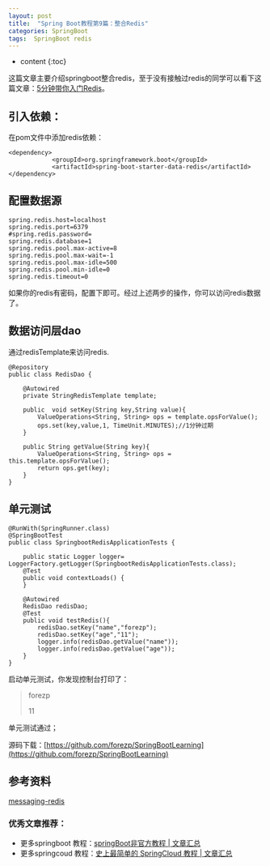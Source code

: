 ```yaml
---
layout: post
title:  "Spring Boot教程第9篇：整合Redis"
categories: SpringBoot
tags:  SpringBoot redis
---
```


* content
{:toc}


这篇文章主要介绍springboot整合redis，至于没有接触过redis的同学可以看下这篇文章：[5分钟带你入门Redis](http://blog.csdn.net/forezp/article/details/61471712)。

<!--more--> 

## 引入依赖：

在pom文件中添加redis依赖：


```
<dependency>
			<groupId>org.springframework.boot</groupId>
			<artifactId>spring-boot-starter-data-redis</artifactId>
</dependency>

```

## 配置数据源

```
spring.redis.host=localhost
spring.redis.port=6379
#spring.redis.password=
spring.redis.database=1
spring.redis.pool.max-active=8
spring.redis.pool.max-wait=-1
spring.redis.pool.max-idle=500
spring.redis.pool.min-idle=0
spring.redis.timeout=0

```
 如果你的redis有密码，配置下即可。经过上述两步的操作，你可以访问redis数据了。
 

## 数据访问层dao

通过redisTemplate来访问redis.

```
@Repository
public class RedisDao {

    @Autowired
    private StringRedisTemplate template;

    public  void setKey(String key,String value){
        ValueOperations<String, String> ops = template.opsForValue();
        ops.set(key,value,1, TimeUnit.MINUTES);//1分钟过期
    }

    public String getValue(String key){
        ValueOperations<String, String> ops = this.template.opsForValue();
        return ops.get(key);
    }
}

```

## 单元测试

```
@RunWith(SpringRunner.class)
@SpringBootTest
public class SpringbootRedisApplicationTests {

	public static Logger logger= LoggerFactory.getLogger(SpringbootRedisApplicationTests.class);
	@Test
	public void contextLoads() {
	}

	@Autowired
	RedisDao redisDao;
	@Test
	public void testRedis(){
		redisDao.setKey("name","forezp");
		redisDao.setKey("age","11");
		logger.info(redisDao.getValue("name"));
		logger.info(redisDao.getValue("age"));
	}
}

```

启动单元测试，你发现控制台打印了：

> forezp
> 
> 11
> 

单元测试通过；


源码下载：[https://github.com/forezp/SpringBootLearning](https://github.com/forezp/SpringBootLearning)

## 参考资料

[messaging-redis](https://spring.io/guides/gs/messaging-redis/)
### 优秀文章推荐：

* 更多springboot 教程：[springBoot非官方教程 | 文章汇总](http://blog.csdn.net/forezp/article/details/70341818)
* 更多springcoud 教程：[史上最简单的 SpringCloud 教程 |  文章汇总](http://blog.csdn.net/forezp/article/details/70148833)
